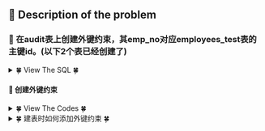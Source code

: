 ## &#128044; Description of the problem


### &#127800;  在audit表上创建外键约束，其emp_no对应employees_test表的主键id。(以下2个表已经创建了) 


<details>
<summary>&#127808; View The SQL &#127808;</summary>
  

```sql
CREATE TABLE employees_test(
ID INT PRIMARY KEY NOT NULL,
NAME TEXT NOT NULL,
AGE INT NOT NULL,
ADDRESS CHAR(50),
SALARY REAL
);

CREATE TABLE audit(
EMP_no INT NOT NULL,
create_date datetime NOT NULL
);
```
</details>


#### &#127800; 创建外键约束

<details>
<summary>&#127808; View The Codes &#127808;</summary>
  

```sql
  
ALTER TABLE audit
ADD CONSTRAINT FOREIGN KEY (emp_no)
REFERENCES employees_test(id);

# 创建外键语句结构：
# ALTER TABLE <表名>
# ADD CONSTRAINT FOREIGN KEY (<列名>)
# REFERENCES <关联表>（关联列） 

```
</details>
  
  
<details>
<summary>&#127808; 建表时如何添加外键约束 &#127808;</summary>

```sql
  
DROP TABLE audit;
CREATE TABLE audit(
    EMP_no INT NOT NULL,
    create_date datetime NOT NULL,
    FOREIGN KEY(EMP_no) REFERENCES employees_test(ID));
    # foreign key（emp_no） references employees_test(id));

```
</details>
